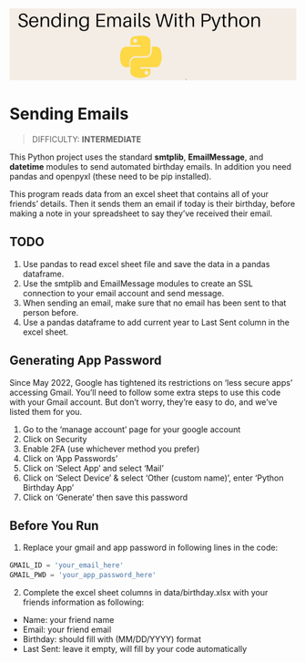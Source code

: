 <img src="./images/sending-email.png" width="700"/>

# Sending Emails
> DIFFICULTY: **INTERMEDIATE**

This Python project uses the standard **smtplib**, **EmailMessage**, and **datetime** modules to send automated birthday emails.
In addition you need pandas and openpyxl (these need to be pip installed).

This program reads data from an excel sheet that contains all of your friends’ details. Then it sends them an email if today is their birthday, before making a note in your spreadsheet to say they’ve received their email.

## TODO

1. Use pandas to read excel sheet file and save the data in a pandas dataframe.
2. Use the smtplib and EmailMessage modules to create an SSL connection to your email account and send message.
3. When sending an email, make sure that no email has been sent to that person before.
3. Use a pandas dataframe to add current year to Last Sent column in the excel sheet.

## Generating App Password

Since May 2022, Google has tightened its restrictions on ‘less secure apps’ accessing Gmail. You’ll need to follow some extra steps to use this code with your Gmail account. But don’t worry, they’re easy to do, and we’ve listed them for you.

1. Go to the ‘manage account’ page for your google account
2. Click on Security
3. Enable 2FA (use whichever method you prefer)
4. Click on ‘App Passwords’
5. Click on ‘Select App’ and select ‘Mail’
6. Click on ‘Select Device’ & select ‘Other (custom name)’, enter ‘Python Birthday App’
7. Click on ‘Generate’ then save this password

## Before You Run

1. Replace your gmail and app password in following lines in the code:
```python
GMAIL_ID = 'your_email_here'
GMAIL_PWD = 'your_app_password_here'
```
2. Complete the excel sheet columns in data/birthday.xlsx with your friends information as following: 
- Name: your friend name
- Email: your friend email
- Birthday: should fill with (MM/DD/YYYY) format
- Last Sent: leave it empty, will fill by your code automatically





